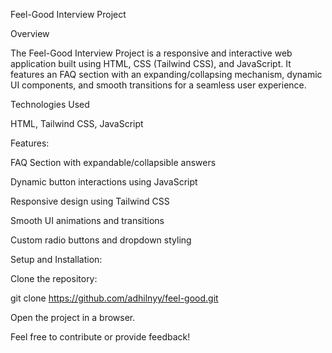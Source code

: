 Feel-Good Interview Project

Overview

The Feel-Good Interview Project is a responsive and interactive web application built using HTML, CSS (Tailwind CSS), and JavaScript. It features an FAQ section with an expanding/collapsing mechanism, dynamic UI components, and smooth transitions for a seamless user experience.

Technologies Used

HTML, Tailwind CSS, JavaScript

Features:

FAQ Section with expandable/collapsible answers

Dynamic button interactions using JavaScript

Responsive design using Tailwind CSS

Smooth UI animations and transitions

Custom radio buttons and dropdown styling

Setup and Installation:

Clone the repository:

git clone https://github.com/adhilnyy/feel-good.git

Open the project in a browser.





Feel free to contribute or provide feedback! 

